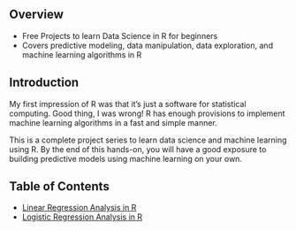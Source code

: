 ## Overview
* Free Projects to learn Data Science in R for beginners
* Covers predictive modeling, data manipulation, data exploration, and machine learning algorithms in R

## Introduction
My first impression of R was that it’s just a software for statistical computing. Good thing, I was wrong! R has enough provisions to implement machine learning algorithms in a fast and simple manner.

This is a complete project series to learn data science and machine learning using R. By the end of this hands-on, you will have a good exposure to building predictive models using machine learning on your own.

## Table of Contents
* [Linear Regression Analysis in R](https://github.com/ravichaubey/Data-Science-with-R/tree/main/Linear%20Regression)
* [Logistic Regression Analysis in R](https://github.com/ravichaubey/Data-Science-with-R/tree/main/Logistic%20Regression)
